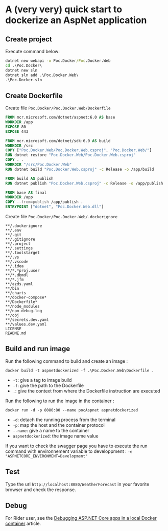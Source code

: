 # A (very very) quick start to dockerize an AspNet application

## Create project

Execute command below: 

```cmd
dotnet new webapi -o Poc.Docker/Poc.Docker.Web
cd .\Poc.Docker\
dotnet new sln
dotnet sln add .\Poc.Docker.Web\
.\Poc.Docker.sln
```

## Create Dockerfile

Create file `Poc.Docker/Poc.Docker.Web/Dockerfile`

```Dockerfile
FROM mcr.microsoft.com/dotnet/aspnet:6.0 AS base
WORKDIR /app
EXPOSE 80
EXPOSE 443

FROM mcr.microsoft.com/dotnet/sdk:6.0 AS build
WORKDIR /src
COPY ["Poc.Docker.Web/Poc.Docker.Web.csproj", "Poc.Docker.Web/"]
RUN dotnet restore "Poc.Docker.Web/Poc.Docker.Web.csproj"
COPY . .
WORKDIR "/src/Poc.Docker.Web"
RUN dotnet build "Poc.Docker.Web.csproj" -c Release -o /app/build

FROM build AS publish
RUN dotnet publish "Poc.Docker.Web.csproj" -c Release -o /app/publish

FROM base AS final
WORKDIR /app
COPY --from=publish /app/publish .
ENTRYPOINT ["dotnet", "Poc.Docker.Web.dll"]
```

Create file `Poc.Docker/Poc.Docker.Web/.dockerignore`

```
**/.dockerignore
**/.env
**/.git
**/.gitignore
**/.project
**/.settings
**/.toolstarget
**/.vs
**/.vscode
**/.idea
**/*.*proj.user
**/*.dbmdl
**/*.jfm
**/azds.yaml
**/bin
**/charts
**/docker-compose*
**/Dockerfile*
**/node_modules
**/npm-debug.log
**/obj
**/secrets.dev.yaml
**/values.dev.yaml
LICENSE
README.md
```

## Build and run image

Run the following command to build and create an image :

`docker build -t aspnetdockerized -f .\Poc.Docker.Web\Dockerfile .`

- `-t`: give a tag to image build
- `-f`: give the path to the Dockerfile
- `.`: give the context from where the Dockerfile instruction are executed

Run the following to run the image in the container :

`docker run -d -p 8080:80 --name pocAspnet aspnetdockerized`

- `-d`: detach the running process from the terminal
- `-p`: map the host and the container protocol
- `--name`: give a name to the container
- `aspnetdockerized`: the image name value

If you want to check the swagger page you have to execute the run command with environnement variable 
to developpment : `-e "ASPNETCORE_ENVIRONMENT=Development"`

## Test

Type the url `http://localhost:8080/WeatherForecast` in your favorite browser and check the response.

## Debug

For Rider user, see the [Debugging ASP.NET Core apps in a local Docker container](https://blog.jetbrains.com/dotnet/2018/07/18/debugging-asp-net-core-apps-local-docker-container/) article.